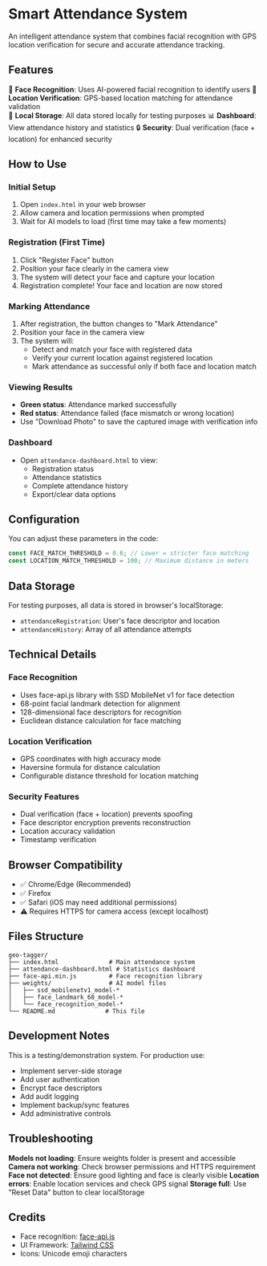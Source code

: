 # Smart Attendance System

An intelligent attendance system that combines facial recognition with GPS location verification for secure and accurate attendance tracking.

## Features

🎯 **Face Recognition**: Uses AI-powered facial recognition to identify users
📍 **Location Verification**: GPS-based location matching for attendance validation  
💾 **Local Storage**: All data stored locally for testing purposes
📊 **Dashboard**: View attendance history and statistics
🔒 **Security**: Dual verification (face + location) for enhanced security

## How to Use

### Initial Setup

1. Open `index.html` in your web browser
2. Allow camera and location permissions when prompted
3. Wait for AI models to load (first time may take a few moments)

### Registration (First Time)

1. Click "Register Face" button
2. Position your face clearly in the camera view
3. The system will detect your face and capture your location
4. Registration complete! Your face and location are now stored

### Marking Attendance

1. After registration, the button changes to "Mark Attendance"
2. Position your face in the camera view
3. The system will:
   - Detect and match your face with registered data
   - Verify your current location against registered location
   - Mark attendance as successful only if both face and location match

### Viewing Results

- **Green status**: Attendance marked successfully
- **Red status**: Attendance failed (face mismatch or wrong location)
- Use "Download Photo" to save the captured image with verification info

### Dashboard

- Open `attendance-dashboard.html` to view:
  - Registration status
  - Attendance statistics
  - Complete attendance history
  - Export/clear data options

## Configuration

You can adjust these parameters in the code:

```javascript
const FACE_MATCH_THRESHOLD = 0.6; // Lower = stricter face matching
const LOCATION_MATCH_THRESHOLD = 100; // Maximum distance in meters
```

## Data Storage

For testing purposes, all data is stored in browser's localStorage:

- `attendanceRegistration`: User's face descriptor and location
- `attendanceHistory`: Array of all attendance attempts

## Technical Details

### Face Recognition

- Uses face-api.js library with SSD MobileNet v1 for face detection
- 68-point facial landmark detection for alignment
- 128-dimensional face descriptors for recognition
- Euclidean distance calculation for face matching

### Location Verification

- GPS coordinates with high accuracy mode
- Haversine formula for distance calculation
- Configurable distance threshold for location matching

### Security Features

- Dual verification (face + location) prevents spoofing
- Face descriptor encryption prevents reconstruction
- Location accuracy validation
- Timestamp verification

## Browser Compatibility

- ✅ Chrome/Edge (Recommended)
- ✅ Firefox
- ✅ Safari (iOS may need additional permissions)
- ⚠️ Requires HTTPS for camera access (except localhost)

## Files Structure

```
geo-tagger/
├── index.html              # Main attendance system
├── attendance-dashboard.html # Statistics dashboard
├── face-api.min.js         # Face recognition library
├── weights/                # AI model files
│   ├── ssd_mobilenetv1_model-*
│   ├── face_landmark_68_model-*
│   └── face_recognition_model-*
└── README.md              # This file
```

## Development Notes

This is a testing/demonstration system. For production use:

- Implement server-side storage
- Add user authentication
- Encrypt face descriptors
- Add audit logging
- Implement backup/sync features
- Add administrative controls

## Troubleshooting

**Models not loading**: Ensure weights folder is present and accessible
**Camera not working**: Check browser permissions and HTTPS requirement
**Face not detected**: Ensure good lighting and face is clearly visible
**Location errors**: Enable location services and check GPS signal
**Storage full**: Use "Reset Data" button to clear localStorage

## Credits

- Face recognition: [face-api.js](https://github.com/justadudewhohacks/face-api.js)
- UI Framework: [Tailwind CSS](https://tailwindcss.com)
- Icons: Unicode emoji characters
